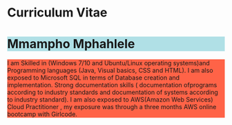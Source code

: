 # Curriculum Vitae
<html>
 <body>
 
<h1 style="background-color:powderblue;" >Mmampho Mphahlele</h1>
<p style="background-color:tomato;" >I am Skilled in (Windows 7/10 and Ubuntu/Linux operating systems)and
Programming languages (Java, Visual basics, CSS and HTML). I am also
exposed to Microsoft SQL in terms of Database creation and
implementation. Strong documentation skills ( documentation ofprograms
according to industry standards and documentation of systems according to
industry standard). I am also exposed to AWS(Amazon Web Services) Cloud
Practitioner , my exposure was through a three months AWS online
bootcamp with Girlcode.</p>

</body>
  
</html>
